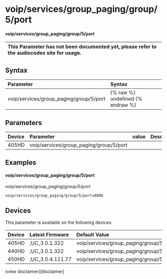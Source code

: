 ﻿---
description: voip/services/group_paging/group/5/port
search:
    keywords: ['voip','services','group_paging','group','5','port']
---

# voip/services/group_paging/group/5/port

#### voip/services/group_paging/group/5/port


| This Parameter has not been documented yet, please refer to the audiocodes site for usage.  |
| :--- |

## Syntax
| Parameter | Syntax |
| :--- | :--- |
|voip/services/group_paging/group/5/port | {% raw %} undefined {% endraw %} |

## Parameters
|Device|Parameter|value|Description|
|:---|:---|:---|:---|
| 405HD | voip/services/group_paging/group/5/port |  |  |

## Examples
#### voip/services/group_paging/group/5/port

voip/services/group_paging/group/5/port

```
voip/services/group_paging/group/5/port=8888
```

## Devices
This parameter is available on the following devices

| Device | Latest Firmware | Default Value |
|:---|:---|:---|
| 405HD | ;UC_3.0.1.322 | voip/services/group_paging/group/5/port=8888 
| 440HD | ;UC_3.0.1.322 | voip/services/group_paging/group/5/port=8888 
| 450HD | ;UC_3.0.4.111.77 | voip/services/group_paging/group/5/port=8888 

(view disclaimer)[disclaimer]
